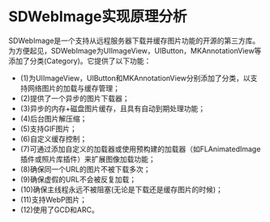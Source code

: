 # SDWebImage实现原理分析

SDWebImage是一个支持从远程服务器下载并缓存图片功能的开源的第三方库。为方便起见，SDWebImage为UIImageView，UIButton，MKAnnotationView等添加了分类(Category)。它提供了以下功能：

* (1)为UIImageView，UIButton和MKAnnotationView分别添加了分类，以支持网络图片的加载与缓存管理；
* (2)提供了一个异步的图片下载器；
* (3)异步的内存+磁盘图片缓存，且具有自动到期处理功能；
* (4)后台图片解压缩；
* (5)支持GIF图片；
* (6)自定义缓存控制；
* (7)可通过添加自定义的加载器或使用预构建的加载器（如FLAnimatedImage插件或照片库插件）来扩展图像加载功能；
* (8)确保同一个URL的图片不被下载多次；
* (9)确保虚假的URL不会被反复加载；
* (10)确保主线程永远不被阻塞(无论是下载还是缓存图片的时候)；
* (11)支持WebP图片；
* (12)使用了GCD和ARC。
